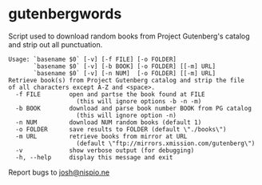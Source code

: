 gutenbergwords
==============

Script used to download random books from Project Gutenberg's catalog and strip out all punctuation.

    Usage: `basename $0` [-v] [-f FILE] [-o FOLDER]
           `basename $0` [-v] [-b BOOK] [-o FOLDER] [[-m] URL]
           `basename $0` [-v] [-n NUM]  [-o FOLDER] [[-m] URL]
    Retrieve book(s) from Project Gutenberg catalog and strip the file
    of all characters except A-Z and <space>.
      -f FILE        open and partse the book found at FILE
                       (this will ignore options -b -n -m)
      -b BOOK        download and parse book number BOOK from PG catalog
                       (this will ignore option -n)
      -n NUM         download NUM random books (default 1)
      -o FOLDER      save results to FOLDER (default \"./books\")
      -m URL         retrieve books from mirror at URL
                       (default \"ftp://mirrors.xmission.com/gutenberg\")
      -v             show verbose output (for debugging)
      -h, --help     display this message and exit
    
Report bugs to josh@nispio.ne

